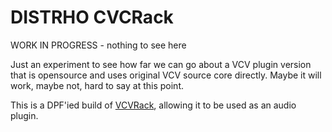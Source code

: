 # DISTRHO CVCRack

WORK IN PROGRESS - nothing to see here

Just an experiment to see how far we can go about a VCV plugin version that is opensource and uses original VCV source core directly.
Maybe it will work, maybe not, hard to say at this point.

This is a DPF'ied build of [VCVRack](https://github.com/VCVRack/Rack), allowing it to be used as an audio plugin.
